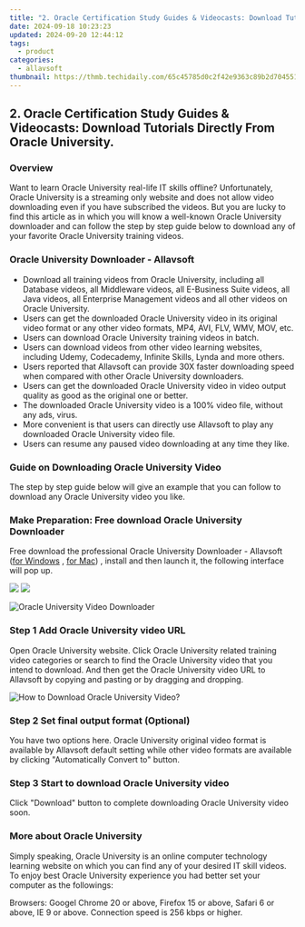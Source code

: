 ```yaml
---
title: "2. Oracle Certification Study Guides & Videocasts: Download Tutorials Directly From Oracle University."
date: 2024-09-18 10:23:23
updated: 2024-09-20 12:44:12
tags:
  - product
categories:
  - allavsoft
thumbnail: https://thmb.techidaily.com/65c45785d0c2f42e9363c89b2d70455197811e6750d98eb4741caabcbcd92e96.png
---
```


## 2. Oracle Certification Study Guides & Videocasts: Download Tutorials Directly From Oracle University.

### Overview

Want to learn Oracle University real-life IT skills offline? Unfortunately, Oracle University is a streaming only website and does not allow video downloading even if you have subscribed the videos. But you are lucky to find this article as in which you will know a well-known Oracle University downloader and can follow the step by step guide below to download any of your favorite Oracle University training videos.

### Oracle University Downloader - Allavsoft

* Download all training videos from Oracle University, including all Database videos, all Middleware videos, all E-Business Suite videos, all Java videos, all Enterprise Management videos and all other videos on Oracle University.
* Users can get the downloaded Oracle University video in its original video format or any other video formats, MP4, AVI, FLV, WMV, MOV, etc.
* Users can download Oracle University training videos in batch.
* Users can download videos from other video learning websites, including Udemy, Codecademy, Infinite Skills, Lynda and more others.
* Users reported that Allavsoft can provide 30X faster downloading speed when compared with other Oracle University downloaders.
* Users can get the downloaded Oracle University video in video output quality as good as the original one or better.
* The downloaded Oracle University video is a 100% video file, without any ads, virus.
* More convenient is that users can directly use Allavsoft to play any downloaded Oracle University video file.
* Users can resume any paused video downloading at any time they like.

### Guide on Downloading Oracle University Video

The step by step guide below will give an example that you can follow to download any Oracle University video you like.

### Make Preparation: Free download Oracle University Downloader

Free download the professional Oracle University Downloader - Allavsoft ([for Windows](https://tools.techidaily.com/allavsoft/products/) , [for Mac](https://tools.techidaily.com/allavsoft/products/)) , install and then launch it, the following interface will pop up.

[![](https://www.allavsoft.com/how-to/../images/how-to/free-download-win.jpg)](https://tools.techidaily.com/allavsoft/products/) [![](https://www.allavsoft.com/how-to/../images/how-to/free-download-mac.jpg)](https://tools.techidaily.com/allavsoft/products/)

![Oracle University Video Downloader](https://www.allavsoft.com/how-to/../images/allavsoft/screen-shot-600.jpg)

### Step 1 Add Oracle University video URL

Open Oracle University website. Click Oracle University related training video categories or search to find the Oracle University video that you intend to download. And then get the Oracle University video URL to Allavsoft by copying and pasting or by dragging and dropping.

![How to Download Oracle University Video?](https://www.allavsoft.com/how-to/../images/how-to/download-rtmp-video/download-rtmp-video.jpg)

### Step 2 Set final output format (Optional)

You have two options here. Oracle University original video format is available by Allavsoft default setting while other video formats are available by clicking "Automatically Convert to" button.

### Step 3 Start to download Oracle University video

Click "Download" button to complete downloading Oracle University video soon.

### More about Oracle University

Simply speaking, Oracle University is an online computer technology learning website on which you can find any of your desired IT skill videos. To enjoy best Oracle University experience you had better set your computer as the followings:

Browsers: Googel Chrome 20 or above, Firefox 15 or above, Safari 6 or above, IE 9 or above. Connection speed is 256 kbps or higher.

<ins class="adsbygoogle"
     style="display:block"
     data-ad-format="autorelaxed"
     data-ad-client="ca-pub-7571918770474297"
     data-ad-slot="1223367746"></ins>



<ins class="adsbygoogle"
     style="display:block"
     data-ad-client="ca-pub-7571918770474297"
     data-ad-slot="8358498916"
     data-ad-format="auto"
     data-full-width-responsive="true"></ins>
